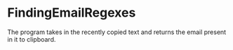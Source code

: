 # FindingEmailRegexes
The program takes in the recently copied text and returns the email present in it to clipboard.
